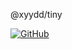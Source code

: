 @xyydd/tiny

[![GitHub](https://img.shields.io/npm/v/@xyydd/tiny)](https://www.npmjs.com/package/@xyydd/tiny)
